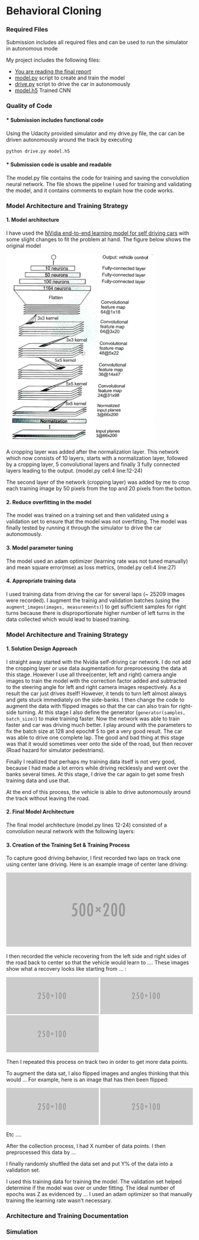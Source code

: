 # **Behavioral Cloning** 

[//]: # (Image References)

[image2]: ./examples/placeholder.png "Grayscaling"
[image3]: ./examples/placeholder_small.png "Recovery Image"
[image4]: ./examples/placeholder_small.png "Recovery Image"
[image5]: ./examples/placeholder_small.png "Recovery Image"
[image6]: ./examples/placeholder_small.png "Normal Image"
[image7]: ./examples/placeholder_small.png "Flipped Image"

### Required Files
Submission includes all required files and can be used to run the simulator in autonomous mode

My project includes the following files:
* [You are reading the final report](https://github.com/purnendu23/BehaviouralCloning/edit/master/final_report.md)
* [model.py](https://github.com/purnendu23/BehaviouralCloning/blob/master/model_b.h5) script to create and train the model
* [drive.py](https://github.com/purnendu23/BehaviouralCloning/blob/master/drive.py) script to drive the car in autonomously
* [model.h5](https://github.com/purnendu23/BehaviouralCloning/blob/master/model.h5) Trained CNN 

### Quality of Code

#### * Submission includes functional code
Using the Udacity provided simulator and my drive.py file, the car can be driven autonomously around the track by executing 
```sh
python drive.py model.h5
```
#### * Submission code is usable and readable

The model.py file contains the code for training and saving the convolution neural network. The file shows the pipeline I used for training and validating the model, and it contains comments to explain how the code works.





### Model Architecture and Training Strategy

#### 1. Model architecture

I have used the [NVidia end-to-end learning model for self driving cars](https://images.nvidia.com/content/tegra/automotive/images/2016/solutions/pdf/end-to-end-dl-using-px.pdf) with some slight changes to fit the problem at hand. The figure below shows the original model

<img src="./images/nvidia_cnn.jpg" width="400">

A cropping layer was added after the normalization layer. This network which now consists of 10 layers, starts with a normalization layer, followed by a cropping layer, 5 convolutional layers and finally 3 fully connected layers leading to the output. (model.py cell:4 line:12-24)

The second layer of the network (cropping layer) was added by me to crop each training image by 50 pixels from the top and 20 pixels from the botton. 

#### 2. Reduce overfitting in the model

The model was trained on a training set and then validated using a validation set to ensure that the model was not overfitting. The model was finally tested by running it through the simulator to drive the car autonomously.

#### 3. Model parameter tuning

The model used an adam optimizer (learning rate was not tuned manually) and mean square error(mse) as loss metrics,  (model.py cell:4 line:27)

#### 4. Appropriate training data

I used training data from driving the car for several laps (~ 25209 images were recorded). I augment the trainig and validation batches (using the `augment_images(images, measurements)`) to get sufficient samples for right turns because there is disproportionate higher number of left turns in the data collected which would lead to biased training.

### Model Architecture and Training Strategy

#### 1. Solution Design Approach

I straight away started with the Nvidia self-driving car network. I do not add the cropping layer or use data augmentation for preprocessing the data at this stage. However I use all three(center, left and right) camera angle images to train the model with the correction factor added and subtracted to the steering angle for left and right camera images respectively.
As a result the car just drives itself! However, it tends to turn left almost always and gets stuck immediately on the side-banks.
I then change the code to augment the data with flipped images so that the car can also train for right-side turning. At this stage I also define the generator (`generator(samples, batch_size)`) to make training faster.
Now the network was able to train faster and car was driving much better.
I play around with the parameters to fix the batch size at 128 and epoch# 5 to get a very good result. The car was able to drive one complete lap. The good and bad thing at this stage was that it would sometimes veer onto the side of the road, but then recover (Road hazard for simulator pedestrians).

Finally I reallized that perhaps my training data itself is not very good, because I had made a lot errors while driving recklessly and went over the banks several times. At this stage, I drive the car again to get some fresh training data and use that.

At the end of this process, the vehicle is able to drive autonomously around the track without leaving the road.

#### 2. Final Model Architecture

The final model architecture (model.py lines 12-24) consisted of a convolution neural network with the following layers:


#### 3. Creation of the Training Set & Training Process

To capture good driving behavior, I first recorded two laps on track one using center lane driving. Here is an example image of center lane driving:

![alt text][image2]

I then recorded the vehicle recovering from the left side and right sides of the road back to center so that the vehicle would learn to .... These images show what a recovery looks like starting from ... :

![alt text][image3]
![alt text][image4]
![alt text][image5]

Then I repeated this process on track two in order to get more data points.

To augment the data sat, I also flipped images and angles thinking that this would ... For example, here is an image that has then been flipped:

![alt text][image6]
![alt text][image7]

Etc ....

After the collection process, I had X number of data points. I then preprocessed this data by ...


I finally randomly shuffled the data set and put Y% of the data into a validation set. 

I used this training data for training the model. The validation set helped determine if the model was over or under fitting. The ideal number of epochs was Z as evidenced by ... I used an adam optimizer so that manually training the learning rate wasn't necessary.

### Architecture and Training Documentation

### Simulation
